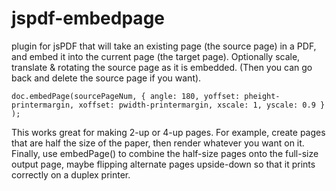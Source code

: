 # jspdf-embedpage

plugin for jsPDF that will take an existing page (the source page) in a PDF, and embed
it into the current page (the target page). Optionally scale, translate & rotating the 
source page as it is embedded.  (Then you can go back and delete the source page if you want).

```
doc.embedPage(sourcePageNum, { angle: 180, yoffset: pheight-printermargin, xoffset: pwidth-printermargin, xscale: 1, yscale: 0.9 } );
```

This works great for making 2-up or 4-up pages.  For example, create pages that are half
the size of the paper, then render whatever you want on it.  Finally, use embedPage() to 
combine the half-size pages onto the full-size output page, maybe flipping alternate pages 
upside-down so that it prints correctly on a duplex printer.

